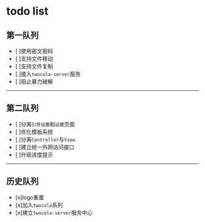 # todo list

## 第一队列

- [ ]使用密文密码
- [ ]支持文件移动
- [ ]支持文件复制
- [ ]接入`twocola-server`服务
- [ ]阻止暴力破解

---

## 第二队列

- [ ]分离`引导设置`和`设置`页面
- [ ]优化模板系统
- [ ]分离`Controller`与`View`
- [ ]建立统一外网访问接口
- [ ]升级进度提示

---

## 历史队列

- [x]logo重置
- [x]加入`twocola`系列
- [x]建立`twocola-server`服务中心
